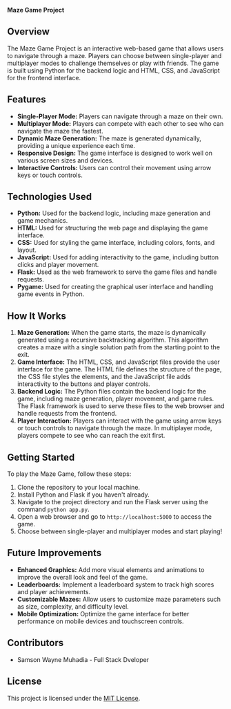 **Maze Game Project**

## Overview
The Maze Game Project is an interactive web-based game that allows users to navigate through a maze. Players can choose between single-player and multiplayer modes to challenge themselves or play with friends. The game is built using Python for the backend logic and HTML, CSS, and JavaScript for the frontend interface.

## Features
- **Single-Player Mode:** Players can navigate through a maze on their own.
- **Multiplayer Mode:** Players can compete with each other to see who can navigate the maze the fastest.
- **Dynamic Maze Generation:** The maze is generated dynamically, providing a unique experience each time.
- **Responsive Design:** The game interface is designed to work well on various screen sizes and devices.
- **Interactive Controls:** Users can control their movement using arrow keys or touch controls.

## Technologies Used
- **Python:** Used for the backend logic, including maze generation and game mechanics.
- **HTML:** Used for structuring the web page and displaying the game interface.
- **CSS:** Used for styling the game interface, including colors, fonts, and layout.
- **JavaScript:** Used for adding interactivity to the game, including button clicks and player movement.
- **Flask:** Used as the web framework to serve the game files and handle requests.
- **Pygame:** Used for creating the graphical user interface and handling game events in Python.

## How It Works
1. **Maze Generation:** When the game starts, the maze is dynamically generated using a recursive backtracking algorithm. This algorithm creates a maze with a single solution path from the starting point to the exit.
2. **Game Interface:** The HTML, CSS, and JavaScript files provide the user interface for the game. The HTML file defines the structure of the page, the CSS file styles the elements, and the JavaScript file adds interactivity to the buttons and player controls.
3. **Backend Logic:** The Python files contain the backend logic for the game, including maze generation, player movement, and game rules. The Flask framework is used to serve these files to the web browser and handle requests from the frontend.
4. **Player Interaction:** Players can interact with the game using arrow keys or touch controls to navigate through the maze. In multiplayer mode, players compete to see who can reach the exit first.

## Getting Started
To play the Maze Game, follow these steps:
1. Clone the repository to your local machine.
2. Install Python and Flask if you haven't already.
3. Navigate to the project directory and run the Flask server using the command `python app.py`.
4. Open a web browser and go to `http://localhost:5000` to access the game.
5. Choose between single-player and multiplayer modes and start playing!

## Future Improvements
- **Enhanced Graphics:** Add more visual elements and animations to improve the overall look and feel of the game.
- **Leaderboards:** Implement a leaderboard system to track high scores and player achievements.
- **Customizable Mazes:** Allow users to customize maze parameters such as size, complexity, and difficulty level.
- **Mobile Optimization:** Optimize the game interface for better performance on mobile devices and touchscreen controls.

## Contributors
- Samson Wayne Muhadia - Full Stack Dveloper

## License
This project is licensed under the [MIT License](LICENSE).